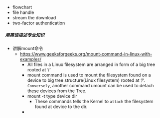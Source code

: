 - flowchart
- file handle
- stream the download
- two-factor authentication


##### 用英语描述专业知识
- 讲解mount命令
    - https://www.geeksforgeeks.org/mount-command-in-linux-with-examples/
        - All files in a Linux filesystem are arranged in form of a big tree rooted at ‘/‘
        - mount command is used to mount the filesystem found on a device to big tree structure(Linux filesystem) rooted at ‘/‘. `Conversely`, another command umount can be used to detach these devices from the Tree.
        - mount -t type device dir
            - These commands tells the Kernel to `attach` the filesystem found at device to the dir.
        - 


